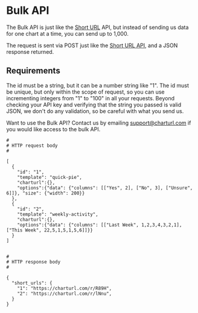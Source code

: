 # Bulk API


The Bulk API is just like the [Short URL](/#short_urls) API, but instead of sending us data for one chart at a time, you can send up to 1,000.

The request is sent via POST just like the [Short URL API](/#short_urls), and a JSON response returned.

## Requirements
The id must be a string, but it can be a number string like "1".
The id must be unique, but only within the scope of request, so you can use incrementing integers from "1" to "100" in all your requests.
Beyond checking your API key and verifying that the string you passed is valid JSON, we don't do any validation, so be careful with what you send us.

Want to use the Bulk API?
Contact us by emailing [support@charturl.com](mailto:support@charturl.com) if you would like access to the bulk API.

```shell
#
# HTTP request body
#

[
  {
    "id": "1",
    "template": "quick-pie",
    "charturl":{},
    "options":{"data": {"columns": [["Yes", 2], ["No", 3], ["Unsure", 6]]}, "size": {"width": 200}}
  },
  {
    "id": "2",
    "template": "weekly-activity",
    "charturl":{},
    "options":{"data": {"columns": [["Last Week", 1,2,3,4,3,2,1], ["This Week", 22,5,1,5,1,5,6]]}}
  }
]


#
# HTTP response body
#

{
  "short_urls": {
    "1": "https://charturl.com/r/R89H",
    "2": "https://charturl.com/r/lNnu",
  }
}
```
